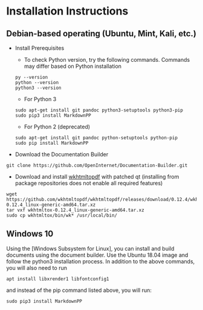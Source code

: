 # Installation Instructions

## Debian-based operating (Ubuntu, Mint, Kali, etc.)

 * Install Prerequisites
	
	* To check Python version, try the following commands. Commands may differ based on Python installation
	```
	py --version
	python --version
	python3 --version
	```
	* For Python 3
	```
	sudo apt-get install git pandoc python3-setuptools python3-pip
	sudo pip3 install MarkdownPP
	``` 
	* For Python 2 (deprecated)
	```
	sudo apt-get install git pandoc python-setuptools python-pip
	sudo pip install MarkdownPP
	```

 * Download the Documentation Builder

 ```
 git clone https://github.com/OpenInternet/Documentation-Builder.git
 ```

  * Download and install [wkhtmltopdf](http://wkhtmltopdf.org/downloads.html) with patched qt (installing from package repositories does not enable all required features)

 ```
 wget https://github.com/wkhtmltopdf/wkhtmltopdf/releases/download/0.12.4/wkhtmltox-0.12.4_linux-generic-amd64.tar.xz
 tar vxf wkhtmltox-0.12.4_linux-generic-amd64.tar.xz 
 sudo cp wkhtmltox/bin/wk* /usr/local/bin/
 ```
## Windows 10

Using the [Windows Subsystem for Linux], you can install and build documents using the document builder.  Use the Ubuntu 18.04 image and follow the python3 installation process.  In addition to the above commands, you will also need to run

``` 
apt install libxrender1 libfontconfig1
```

and instead of the pip command listed above, you will run:

```
sudo pip3 install MarkdownPP
```

